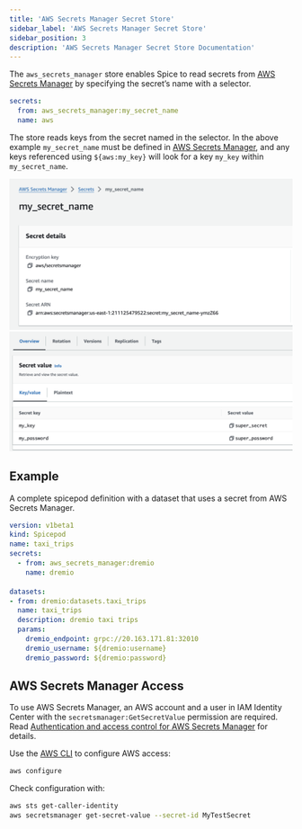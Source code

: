 ```yaml
---
title: 'AWS Secrets Manager Secret Store'
sidebar_label: 'AWS Secrets Manager Secret Store'
sidebar_position: 3
description: 'AWS Secrets Manager Secret Store Documentation'
---
```


The `aws_secrets_manager` store enables Spice to read secrets from [AWS Secrets Manager](https://aws.amazon.com/secrets-manager/) by specifying the secret’s name with a selector.

```yaml
secrets:
  from: aws_secrets_manager:my_secret_name
  name: aws
```

The store reads keys from the secret named in the selector. In the above example `my_secret_name` must be defined in [AWS Secrets Manager](https://console.aws.amazon.com/secretsmanager/listsecrets), and any keys referenced using `${aws:my_key}` will look for a key `my_key` within `my_secret_name`.

<img src="/img/secrets-aws-secrets-manager-1.png" alt="" width="800" />

<img src="/img/secrets-aws-secrets-manager-2.png" alt="" width="800" />

## Example

A complete spicepod definition with a dataset that uses a secret from AWS Secrets Manager.

```yaml
version: v1beta1
kind: Spicepod
name: taxi_trips
secrets:
  - from: aws_secrets_manager:dremio
    name: dremio

datasets:
- from: dremio:datasets.taxi_trips
  name: taxi_trips
  description: dremio taxi trips
  params:
    dremio_endpoint: grpc://20.163.171.81:32010
    dremio_username: ${dremio:username}
    dremio_password: ${dremio:password}
```

## AWS Secrets Manager Access

To use AWS Secrets Manager, an AWS account and a user in IAM Identity Center with the `secretsmanager:GetSecretValue` permission are required. Read [Authentication and access control for AWS Secrets Manager](https://docs.aws.amazon.com/secretsmanager/latest/userguide/auth-and-access.html) for details.

Use the [AWS CLI](https://docs.aws.amazon.com/cli/v1/userguide/cli-chap-authentication.html) to configure AWS access:

```bash
aws configure
```

Check configuration with:

```bash
aws sts get-caller-identity
aws secretsmanager get-secret-value --secret-id MyTestSecret
```
